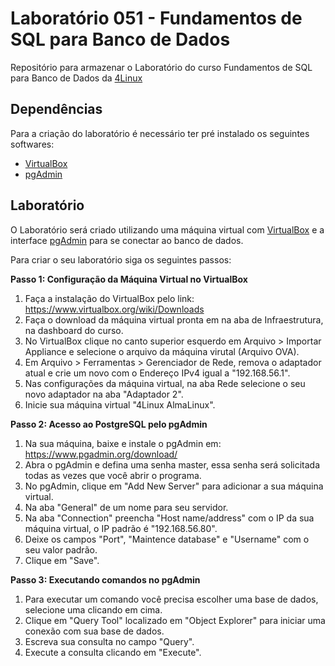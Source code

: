 Laboratório 051 - Fundamentos de SQL para Banco de Dados
=============================

Repositório para armazenar o Laboratório do curso Fundamentos de SQL para Banco de Dados da [4Linux](https://4linux.com.br/)

Dependências
------------

Para a criação do laboratório é necessário ter pré instalado os seguintes softwares:

* [VirtualBox](https://www.virtualbox.org/wiki/Downloads)
* [pgAdmin](https://www.pgadmin.org/download/)

Laboratório
-----------

O Laboratório será criado utilizando uma máquina virtual com [VirtualBox](https://www.virtualbox.org/wiki/Downloads) e a interface [pgAdmin](https://www.pgadmin.org/download/) para se conectar ao banco de dados.

Para criar o seu laboratório siga os seguintes passos:

**Passo 1: Configuração da Máquina Virtual no VirtualBox**

1. Faça a instalação do VirtualBox pelo link: https://www.virtualbox.org/wiki/Downloads
2. Faça o download da máquina virtual pronta em na aba de Infraestrutura, na dashboard do curso.
3. No VirtualBox clique no canto superior esquerdo em Arquivo > Importar Appliance e selecione o arquivo da máquina virutal (Arquivo OVA).
4. Em Arquivo > Ferramentas > Gerenciador de Rede, remova o adaptador atual e crie um novo com o Endereço IPv4 igual a "192.168.56.1".
5. Nas configurações da máquina virtual, na aba Rede selecione o seu novo adaptador na aba "Adaptador 2".
6. Inicie sua máquina virtual "4Linux AlmaLinux".

**Passo 2: Acesso ao PostgreSQL pelo pgAdmin**

1. Na sua máquina, baixe e instale o pgAdmin em: https://www.pgadmin.org/download/
2. Abra o pgAdmin e defina uma senha master, essa senha será solicitada todas as vezes que você abrir o programa.
3. No pgAdmin, clique em "Add New Server" para adicionar a sua máquina virtual.
4. Na aba "General" de um nome para seu servidor.
5. Na aba "Connection" preencha "Host name/address" com o IP da sua máquina virtual, o IP padrão é "192.168.56.80".
6. Deixe os campos "Port", "Maintence database" e "Username" com o seu valor padrão.
7. Clique em "Save".

**Passo 3: Executando comandos no pgAdmin**

1. Para executar um comando você precisa escolher uma base de dados, selecione uma clicando em cima.
2. Clique em "Query Tool" localizado em "Object Explorer" para iniciar uma conexão com sua base de dados.
3. Escreva sua consulta no campo "Query".
4. Execute a consulta clicando em "Execute".
